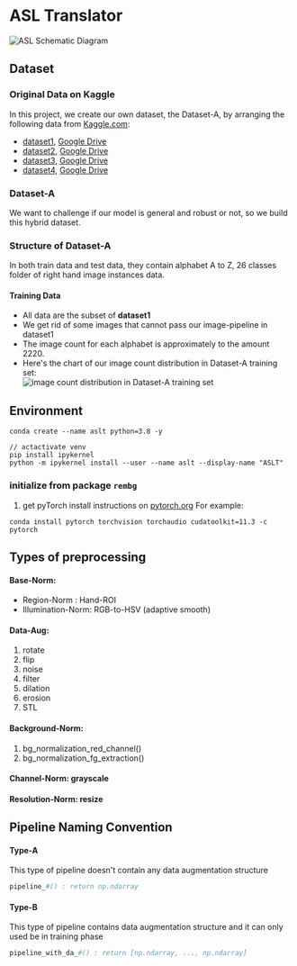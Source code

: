 # ASL Translator

![ASL Schematic Diagram](https://i.imgur.com/1Kz743O.jpg)

## Dataset
### Original Data on Kaggle
 
In this project, we create our own dataset, the Dataset-A, by arranging the following data from [Kaggle.com](https://www.kaggle.com/):
- [dataset1](https://www.kaggle.com/grassknoted/asl-alphabet), [Google Drive](https://drive.google.com/file/d/1BaOibzn64d_DOrXczXhOJEvOMey6A-c-/view?usp=sharing)
- [dataset2](https://www.kaggle.com/prathumarikeri/american-sign-language-09az), [Google Drive](https://drive.google.com/file/d/1WJS6IuX9dOMcb7wh-9Ve7HG-V5L3n8qm/view?usp=sharing)
- [dataset3](https://www.kaggle.com/debashishsau/aslamerican-sign-language-aplhabet-dataset), [Google Drive](https://drive.google.com/file/d/103V_z3YRq9TuUF023i465i0UGyY2BB8F/view?usp=sharing)
- [dataset4](https://www.kaggle.com/danrasband/asl-alphabet-test), [Google Drive](https://drive.google.com/file/d/103V_z3YRq9TuUF023i465i0UGyY2BB8F/view?usp=sharing)

### Dataset-A
We want to challenge if our model is general and robust or not, so we build this hybrid dataset.

### Structure of Dataset-A
In both train data and test data, they contain alphabet A to Z, 26 classes folder of right hand image instances data.
#### Training Data
- All data are the subset of **dataset1**
- We get rid of some images that cannot pass our image-pipeline in dataset1
- The image count for each alphabet is approximately to the amount 2220. 
- Here's the chart of our image count distribution in Dataset-A training set:
<br>![image count distribution in Dataset-A training set](https://i.imgur.com/SApucwT.png)

## Environment
```
conda create --name aslt python=3.8 -y
```
```
// actactivate venv
pip install ipykernel
python -m ipykernel install --user --name aslt --display-name "ASLT"
```

### initialize from package ```rembg```
1. get pyTorch install instructions on [pytorch.org](https://pytorch.org/)
For example:
```
conda install pytorch torchvision torchaudio cudatoolkit=11.3 -c pytorch
```

## Types of preprocessing

#### Base-Norm:
- Region-Norm : Hand-ROI
- Illumination-Norm: RGB-to-HSV (adaptive smooth)

#### Data-Aug:
1. rotate
2. flip
3. noise
4. filter
5. dilation 
6. erosion
7. STL

#### Background-Norm:
1. bg_normalization_red_channel()
2. bg_normalization_fg_extraction()

#### Channel-Norm: grayscale

#### Resolution-Norm: resize

## Pipeline Naming Convention

#### Type-A
This type of pipeline doesn't contain any data augmentation structure
```python
pipeline_#() : return np.ndarray
```

#### Type-B
This type of pipeline contains data augmentation structure and it can only used be in training phase
```python
pipeline_with_da_#() : return [np.ndarray, ..., np.ndarray]
```

